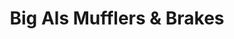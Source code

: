 ---
title: "Big Als Mufflers & Brakes"
url: /chesapeake/big-als-mufflers-und-brakes-indian-river-road/
shop: Autowerkstatt
---